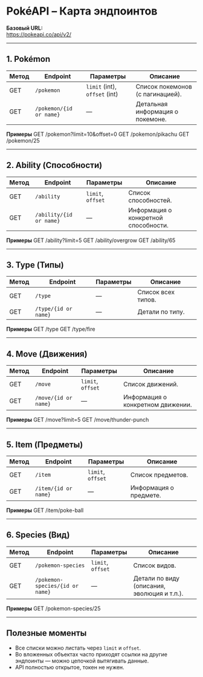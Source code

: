 # PokéAPI – Карта эндпоинтов

**Базовый URL:**  
https://pokeapi.co/api/v2/


---

## 1. Pokémon
| Метод | Endpoint | Параметры | Описание |
|-------|----------|-----------|----------|
| GET | `/pokemon` | `limit` (int), `offset` (int) | Список покемонов (с пагинацией). |
| GET | `/pokemon/{id or name}` | — | Детальная информация о покемоне. |

**Примеры**
GET /pokemon?limit=10&offset=0
GET /pokemon/pikachu
GET /pokemon/25

---

## 2. Ability (Способности)
| Метод | Endpoint | Параметры | Описание |
|-------|----------|-----------|----------|
| GET | `/ability` | `limit`, `offset` | Список способностей. |
| GET | `/ability/{id or name}` | — | Информация о конкретной способности. |

**Примеры**
GET /ability?limit=5
GET /ability/overgrow
GET /ability/65

---

## 3. Type (Типы)
| Метод | Endpoint | Параметры | Описание |
|-------|----------|-----------|----------|
| GET | `/type` | — | Список всех типов. |
| GET | `/type/{id or name}` | — | Детали по типу. |

**Примеры**
GET /type
GET /type/fire

---

## 4. Move (Движения)
| Метод | Endpoint | Параметры | Описание |
|-------|----------|-----------|----------|
| GET | `/move` | `limit`, `offset` | Список движений. |
| GET | `/move/{id or name}` | — | Информация о конкретном движении. |

**Примеры**
GET /move?limit=5
GET /move/thunder-punch

---

## 5. Item (Предметы)
| Метод | Endpoint | Параметры | Описание |
|-------|----------|-----------|----------|
| GET | `/item` | `limit`, `offset` | Список предметов. |
| GET | `/item/{id or name}` | — | Информация о предмете. |

**Примеры**
GET /item/poke-ball

---

## 6. Species (Вид)
| Метод | Endpoint | Параметры | Описание |
|-------|----------|-----------|----------|
| GET | `/pokemon-species` | `limit`, `offset` | Список видов. |
| GET | `/pokemon-species/{id or name}` | — | Детали по виду (описания, эволюция и т.п.). |

**Примеры**
GET /pokemon-species/25

---

## Полезные моменты
- Все списки можно листать через `limit` и `offset`.
- Во вложенных объектах часто приходят ссылки на другие эндпоинты — можно цепочкой вытягивать данные.
- API полностью открытое, токен не нужен.

